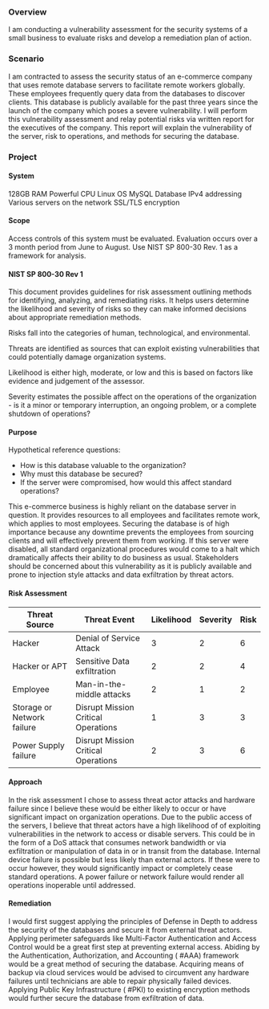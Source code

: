 ### Overview

I am conducting a vulnerability assessment for the security systems of a small business to evaluate risks and develop a remediation plan of action.

### Scenario

I am contracted to assess the security status of an e-commerce company that uses remote database servers to facilitate remote workers globally. These employees frequently query data from the databases to discover clients. This database is publicly available for the past three years since the launch of the company which poses a severe vulnerability. I will perform this vulnerability assessment and relay potential risks via written report for the executives of the company. This report will explain the vulnerability of the server, risk to operations, and methods for securing the database.

### Project 

#### System

128GB RAM
Powerful CPU
Linux OS
MySQL Database
IPv4 addressing
Various servers on the network
SSL/TLS encryption

#### Scope

Access controls of this system must be evaluated.
Evaluation occurs over a 3 month period from June to August.
Use NIST SP 800-30 Rev. 1 as a framework for analysis.

#### NIST SP 800-30 Rev 1

This document provides guidelines for risk assessment outlining methods for identifying, analyzing, and remediating risks. It helps users determine the likelihood and severity of risks so they can make informed decisions about appropriate remediation methods. 

Risks fall into the categories of human, technological, and environmental. 

Threats are identified as sources that can exploit existing vulnerabilities that could potentially damage organization systems.

Likelihood is either high, moderate, or low and this is based on factors like evidence and judgement of the assessor.

Severity estimates the possible affect on the operations of the organization - is it a minor or temporary interruption, an ongoing problem, or a complete shutdown of operations?

#### Purpose

Hypothetical reference questions:
- How is this database valuable to the organization?
- Why must this database be secured?
- If the server were compromised, how would this affect standard operations?

This e-commerce business is highly reliant on the database server in question. It provides resources to all employees and facilitates remote work, which applies to most employees. Securing the database is of high importance because any downtime prevents the employees from sourcing clients and will effectively prevent them from working. If this server were disabled, all standard organizational procedures would come to a halt which dramatically affects their ability to do business as usual. Stakeholders should be concerned about this vulnerability as it is publicly available and prone to injection style attacks and data exfiltration by threat actors.

#### Risk Assessment

| Threat Source | Threat Event | Likelihood | Severity | Risk |
| ---- | ---- | ---- | ---- | ---- |
| Hacker  | Denial of Service Attack | 3 | 2 | 6 |
| Hacker or APT | Sensitive Data exfiltration | 2 | 2 | 4 |
| Employee | Man-in-the-middle attacks | 2 | 1 | 2 |
| Storage or Network failure | Disrupt Mission Critical Operations | 1 | 3 | 3 |
| Power Supply failure | Disrupt Mission Critical Operations | 2 | 3 | 6 |

#### Approach

In the risk assessment I chose to assess threat actor attacks and hardware failure since I believe these would be either likely to occur or have significant impact on organization operations. Due to the public access of the servers, I believe that threat actors have a high likelihood of of exploiting vulnerabilities in the network to access or disable servers. This could be in the form of a DoS attack that consumes network bandwidth or via exfiltration or manipulation of data in or in transit from the database. Internal device failure is possible but less likely than external actors. If these were to occur however, they would significantly impact or completely cease standard operations. A power failure or network failure would render all operations inoperable until addressed.
#### Remediation

I would first suggest applying the principles of Defense in Depth to address the security of the databases and secure it from external threat actors. Applying perimeter safeguards like Multi-Factor Authentication and Access Control would be a great first step at preventing external access. Abiding by the Authentication, Authorization, and Accounting ( #AAA) framework would be a great method of securing the database. Acquiring means of backup via cloud services would be advised to circumvent any hardware failures until technicians are able to repair physically failed devices. Applying Public Key Infrastructure ( #PKI) to existing encryption methods would further secure the database from exfiltration of data.